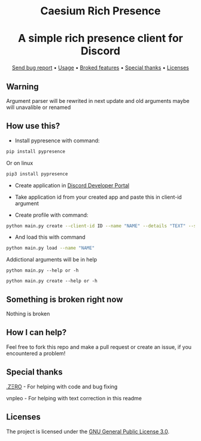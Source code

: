 <div align="center">

# Caesium Rich Presence
</div>
<div align="center">

# A simple rich presence client for Discord
</div>

<div align="center">
    <a href="https://gitlab.com/OctoBanon/caesium-rich-presence/-/issues">Send bug report</a>
    •
    <a href="https://gitlab.com/OctoBanon/caesium-rich-presence#how-use-this">Usage</a>
    •
    <a href="https://gitlab.com/OctoBanon/caesium-rich-presence#something-is-broken-right-now">Broked features</a>
    •
    <a href="https://gitlab.com/OctoBanon/caesium-rich-presence#special-thanks">Special thanks</a>
    •
    <a href="https://gitlab.com/OctoBanon/caesium-rich-presence#licenses">Licenses</a>
</div>


## Warning
Argument parser will be rewrited in next update and old arguments maybe will unavalible or renamed


## How use this?
- Install pypresence with command:
```bash
pip install pypresence
```

Or on linux
```bash
pip3 install pypresence
```

- Create application in [Discord Developer Portal](https://discord.com/developers/applications)

- Take application id from your created app and paste this in client-id argument

- Create profile with command:
```bash
python main.py create --client-id ID --name "NAME" --details "TEXT" --state "TEXT"
```

- And load this with command
```bash
python main.py load --name "NAME"
```

Addictional arguments will be in help
```
python main.py --help or -h
```

```
python main.py create --help or -h
```


## Something is broken right now
Nothing is broken


## How I can help?
Feel free to fork this repo and make a pull request or create an issue, if you encountered a problem!


## Special thanks
[.ZΞRO](https://gitlab.com/kostya-zero) - For helping with code and bug fixing

vnpleo - For helping with text correction in this readme


## Licenses
The project is licensed under the [GNU General Public License 3.0](https://gitlab.com/OctoBanon/caesium-rich-presence/-/blob/main/LICENSE).
